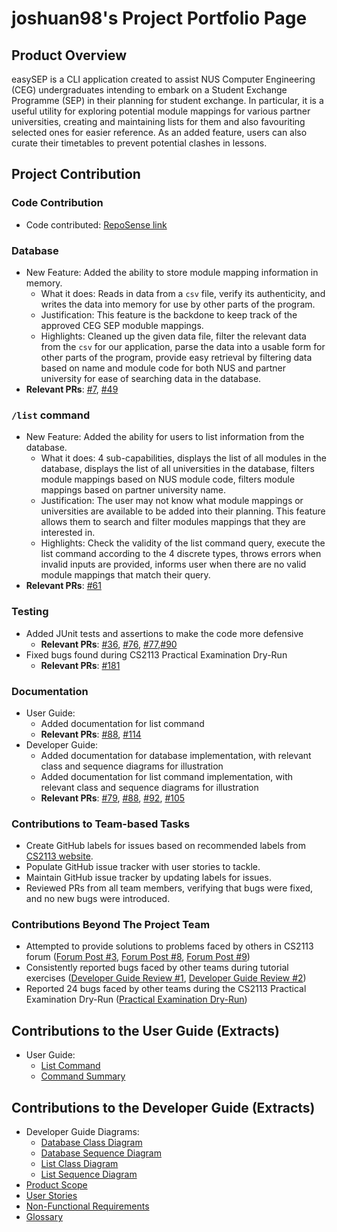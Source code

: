 # joshuan98's Project Portfolio Page

## Product Overview

easySEP is a CLI application created to assist NUS Computer Engineering (CEG) undergraduates intending to embark on a Student Exchange Programme (SEP) in their planning for student exchange.
In particular, it is a useful utility for exploring potential module mappings for various partner universities, creating and maintaining lists for them and also favouriting selected ones for easier reference.
As an added feature, users can also curate their timetables to prevent potential clashes in lessons.

## Project Contribution

### Code Contribution

- Code contributed: [RepoSense link](https://nus-cs2113-ay2223s1.github.io/tp-dashboard/?search=joshuan98&breakdown=true)

### Database

- New Feature: Added the ability to store module mapping information in memory.
  - What it does: Reads in data from a `csv` file, verify its authenticity, and writes the data into memory for use by other parts of the program.
  - Justification: This feature is the backdone to keep track of the approved CEG SEP moduble mappings.
  - Highlights: Cleaned up the given data file, filter the relevant data from the `csv` for our application, parse the data into a usable form for other parts of the program, provide easy retrieval by filtering data based on name and module code for both NUS and partner university for ease of searching data in the database.
- **Relevant PRs**: [#7](https://github.com/AY2223S1-CS2113-W13-2/tp/pull/7), [#49](https://github.com/AY2223S1-CS2113-W13-2/tp/pull/49)

### `/list` command

- New Feature: Added the ability for users to list information from the database.
  - What it does: 4 sub-capabilities, displays the list of all modules in the database, displays the list of all universities in the database, filters module mappings based on NUS module code, filters module mappings based on partner university name.
  - Justification: The user may not know what module mappings or universities are available to be added into their planning. This feature allows them to search and filter modules mappings that they are interested in.
  - Highlights: Check the validity of the list command query, execute the list command according to the 4 discrete types, throws errors when invalid inputs are provided, informs user when there are no valid module mappings that match their query.
- **Relevant PRs**: [#61](https://github.com/AY2223S1-CS2113-W13-2/tp/pull/61)

### Testing

- Added JUnit tests and assertions to make the code more defensive
  * **Relevant PRs**: [#36](https://github.com/AY2223S1-CS2113-W13-2/tp/pull/36), [#76](https://github.com/AY2223S1-CS2113-W13-2/tp/pull/76), [#77](https://github.com/AY2223S1-CS2113-W13-2/tp/pull/77),[#90](https://github.com/AY2223S1-CS2113-W13-2/tp/pull/90)
- Fixed bugs found during CS2113 Practical Examination Dry-Run
  * **Relevant PRs**: [#181](https://github.com/AY2223S1-CS2113-W13-2/tp/pull/181)

### Documentation

- User Guide:
  - Added documentation for list command
  * **Relevant PRs**: [#88](https://github.com/AY2223S1-CS2113-W13-2/tp/pull/88), [#114](https://github.com/AY2223S1-CS2113-W13-2/tp/pull/114)
- Developer Guide:
  - Added documentation for database implementation, with relevant class and sequence diagrams for illustration
  - Added documentation for list command implementation, with relevant class and sequence diagrams for illustration
  * **Relevant PRs**: [#79](https://github.com/AY2223S1-CS2113-W13-2/tp/pull/79), [#88](https://github.com/AY2223S1-CS2113-W13-2/tp/pull/88), [#92](https://github.com/AY2223S1-CS2113-W13-2/tp/pull/92), [#105](https://github.com/AY2223S1-CS2113-W13-2/tp/pull/105)

### Contributions to Team-based Tasks

- Create GitHub labels for issues based on recommended labels from [CS2113 website](https://nus-cs2113-ay2223s1.github.io/website/admin/appendixE-gitHub.html#tp-issue-tracker-setup).
- Populate GitHub issue tracker with user stories to tackle.
- Maintain GitHub issue tracker by updating labels for issues.
- Reviewed PRs from all team members, verifying that bugs were fixed, and no new bugs were introduced.

### Contributions Beyond The Project Team

- Attempted to provide solutions to problems faced by others in CS2113 forum ([Forum Post #3](https://github.com/nus-cs2113-AY2223S1/forum/issues/3), [Forum Post #8](https://github.com/nus-cs2113-AY2223S1/forum/issues/8), [Forum Post #9](https://github.com/nus-cs2113-AY2223S1/forum/issues/9))
- Consistently reported bugs faced by other teams during tutorial exercises ([Developer Guide Review #1](https://github.com/nus-cs2113-AY2223S1/tp/pull/4), [Developer Guide Review #2](https://github.com/nus-cs2113-AY2223S1/tp/pull/1))
- Reported 24 bugs faced by other teams during the CS2113 Practical Examination Dry-Run ([Practical Examination Dry-Run](https://github.com/joshuan98/ped/issues))

## Contributions to the User Guide (Extracts)

- User Guide:
  - [List Command](/docs/UserGuide.md/#list-command-list)
  - [Command Summary](/docs/UserGuide.md/#command-summary)

## Contributions to the Developer Guide (Extracts)

- Developer Guide Diagrams:
  - [Database Class Diagram](/docs/images/Database_Class.png)
  - [Database Sequence Diagram](/docs/images/Database_Sequence.png)
  - [List Class Diagram](/docs/images/ListCommand_Class.png)
  - [List Sequence Diagram](/docs/images/ListCommand_Sequence.png)
- [Product Scope](/docs/DeveloperGuide.md/#2-product-scope-1)
- [User Stories](/docs/DeveloperGuide.md/#3-user-stories-1)
- [Non-Functional Requirements](/docs//DeveloperGuide.md/#4-non-functional-requirements-1)
- [Glossary](/docs/DeveloperGuide.md/#5-glossary-1)
